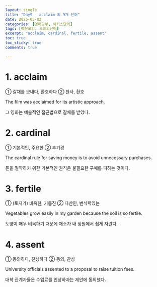 ```yaml
---
layout: single
title: "Day9 - acclaim 외 9개 단어"
date: 2025-05-02
categories: [영어공부, 해커스단어]
tags: [예문포함, 오늘의단어]
excerpt: "acclaim, cardinal, fertile, assent"
toc: true
toc_sticky: true
comments: true

---
```


# 1. acclaim
① 갈채를 보내다, 환호하다 ② 찬사, 환호

The film was acclaimed for its artistic approach.

그 영화는 예술적인 접근법으로 갈채를 받았다.

# 2. cardinal
① 기본적인, 주요한 ② 추기경

The cardinal rule for saving money is to avoid unnecessary purchases.

돈을 절약하기 위한 기본적인 원칙은 불필요한 구매를 피하는 것이다.

# 3. fertile
① (토지가) 비옥한, 기름진 ② 다산인, 번식력있는

Vegetables grow easily in my garden because the soil is so fertile.

토양이 매우 비옥하기 때문에 채소가 내 정원에서 쉽게 자란다.

# 4. assent
① 동의하다, 찬성하다 ② 동의, 찬성

University officials assented to a proposal to raise tuition fees.

대학 관계자들은 수업료를 인상하자는 제안에 동의했다.